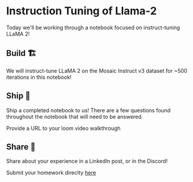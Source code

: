 # Instruction Tuning of Llama-2

Today we'll be working through a notebook focused on instruct-tuning LLaMA 2!

## Build 🏗️

We will instruct-tune LLaMA 2 on the Mosaic Instruct v3 dataset for ~500 iterations in this notebook!

## Ship 🚢

Ship a completed notebook to us! There are a few questions found throughout the notebook that will need to be answered.

Provide a URL to your loom video walkthrough

## Share 🚀

Share about your experience in a LinkedIn post, or in the Discord!

Submit your homework direclty [here](https://docs.google.com/forms/d/e/1FAIpQLSfhEa9Qh3ezmNKar2oaKSp9-qmadupS5SHqMii3cjuln7cwtQ/viewform?usp=sf_link)
